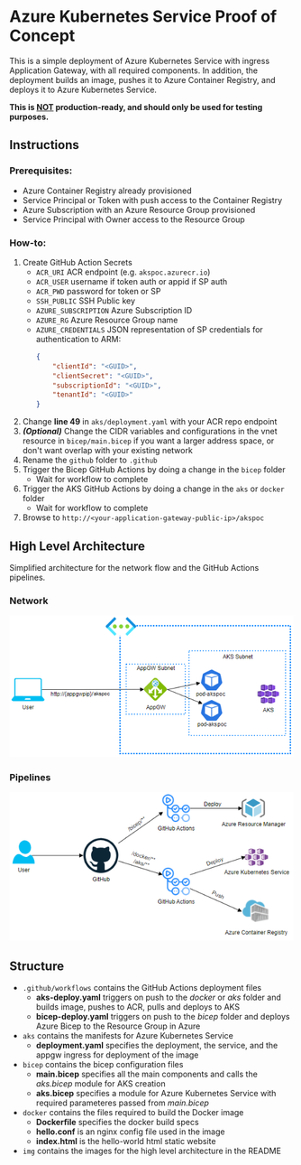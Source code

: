 # Azure Kubernetes Service Proof of Concept
This is a simple deployment of Azure Kubernetes Service with ingress Application Gateway, with all required components. In addition, the deployment builds an image, pushes it to Azure Container Registry, and deploys it to Azure Kubernetes Service.

__This is <ins>NOT</ins> production-ready, and should only be used for testing purposes.__
## Instructions
### Prerequisites:
- Azure Container Registry already provisioned
- Service Principal or Token with push access to the Container Registry
- Azure Subscription with an Azure Resource Group provisioned
- Service Principal with Owner access to the Resource Group
### How-to: 
1. Create GitHub Action Secrets
    - `ACR_URI` ACR endpoint (e.g. `akspoc.azurecr.io`)
    - `ACR_USER` username if token auth or appid if SP auth
    - `ACR_PWD` password for token or SP
    - `SSH_PUBLIC` SSH Public key
    - `AZURE_SUBSCRIPTION` Azure Subscription ID
    - `AZURE_RG` Azure Resource Group name
    - `AZURE_CREDENTIALS` JSON representation of SP credentials for authentication to ARM:
        ```json
        {
            "clientId": "<GUID>",
            "clientSecret": "<GUID>",
            "subscriptionId": "<GUID>",
            "tenantId": "<GUID>"
        }
        ```
2. Change __line 49__ in `aks/deployment.yaml` with your ACR repo endpoint
3. _**(Optional)**_ Change the CIDR variables and configurations in the vnet resource in `bicep/main.bicep` if you want a larger address space, or don't want overlap with your existing network
4. Rename the `github` folder to `.github`
5. Trigger the Bicep GitHub Actions by doing a change in the `bicep` folder
    - Wait for workflow to complete  
7. Trigger the AKS GitHub Actions by doing a change in the `aks` or `docker` folder
    - Wait for workflow to complete
8. Browse to `http://<your-application-gateway-public-ip>/akspoc`

## High Level Architecture
Simplified architecture for the network flow and the GitHub Actions pipelines.
### Network
![Network](img/akspoc-network.png)
### Pipelines
![Pipelines](img/akspoc-githubactions.png)
## Structure
- `.github/workflows` contains the GitHub Actions deployment files
    - __aks-deploy.yaml__ triggers on push to the _docker_ or _aks_ folder and builds image, pushes to ACR, pulls and deploys to AKS
    - __bicep-deploy.yaml__ triggers on push to the _bicep_ folder and deploys Azure Bicep to the Resource Group in Azure
- `aks` contains the manifests for Azure Kubernetes Service
    - __deployment.yaml__ specifies the deployment, the service, and the appgw ingress for deployment of the image
- `bicep` contains the bicep configuration files
    - __main.bicep__ specifies all the main components and calls the _aks.bicep_ module for AKS creation
    - __aks.bicep__ specifies a module for Azure Kubernetes Service with required parameteres passed from _main.bicep_
- `docker` contains the files required to build the Docker image
    - __Dockerfile__ specifies the docker build specs
    - __hello.conf__ is an nginx config file used in the image
    - __index.html__ is the hello-world html static website
- `img` contains the images for the high level architecture in the README
